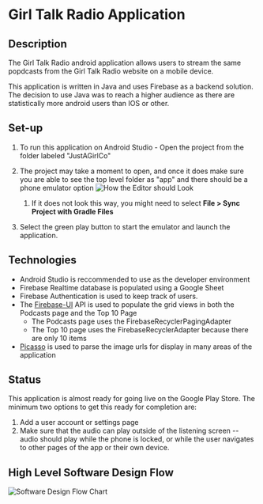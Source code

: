 # Girl Talk Radio Application

## Description
  
The Girl Talk Radio android application allows users to stream the same popdcasts from the Girl Talk Radio website on a mobile device. 

This application is written in Java and uses Firebase as a backend solution. The decision to use Java was to reach a higher audience as there are statistically more android users than IOS or other.

## Set-up
1. To run this application on Android Studio - Open the project from the folder labeled "JustAGirlCo"
2. The project may take a moment to open, and once it does make sure you are able to see the top level folder as "app" and there should be a phone emulator option
    ![How the Editor should Look](https://firebasestorage.googleapis.com/v0/b/justagirlco-b4de1.appspot.com/o/androidStudio.png?alt=media&token=80ac76f5-a690-4955-9519-e1b81becc682)

    1. If it does not look this way, you might need to select **File > Sync Project with Gradle Files**

 3. Select the green play button to start the emulator and launch the application. 



## Technologies 
* Android Studio is reccommended to use as the developer environment
* Firebase Realtime database is populated using a Google Sheet 
* Firebase Authentication is used to keep track of users.
* The [Firebase-UI](https://github.com/firebase/FirebaseUI-Android/tree/4455f411e3605743bb4511d1a75cda7f398bc399/database) API is used to populate the grid views in both the Podcasts page and the Top 10 Page
    * The Podcasts page uses the FirebaseRecyclerPagingAdapter
    * The Top 10 page uses the FirebaseRecyclerAdapter because there are only 10 items 
* [Picasso](https://square.github.io/picasso/) is used to parse the image urls for display in many areas of the application

## Status
This application is almost ready for going live on the Google Play Store. The minimum two options to get this ready for completion are:
1. Add a user account or settings page
2. Make sure that the audio can play outside of the listening screen -- audio should play while the phone is locked, or while the user navigates to other pages of the app or their own device.


## High Level Software Design Flow
![Software Design Flow Chart](https://firebasestorage.googleapis.com/v0/b/justagirlco-b4de1.appspot.com/o/HighLevelSoftwareDesignFlow.png?alt=media&token=dae431b7-3e15-4558-b1d4-af55db0bd709)
